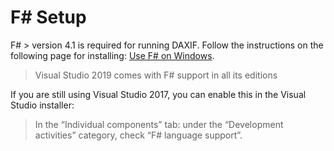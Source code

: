 # F# Setup

F# > version 4.1 is required for running DAXIF. Follow the instructions on the following page for installing: [Use F# on Windows](https://fsharp.org/use/windows/).

> Visual Studio 2019 comes with F# support in all its editions

If you are still using Visual Studio 2017, you can enable this in the Visual Studio installer:
> In the “Individual components” tab: under the “Development activities” category, check “F# language support”.